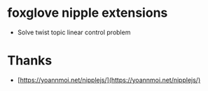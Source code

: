 # foxglove nipple extensions
* Solve twist topic linear control problem

# Thanks
* [https://yoannmoi.net/nipplejs/](https://yoannmoi.net/nipplejs/)
